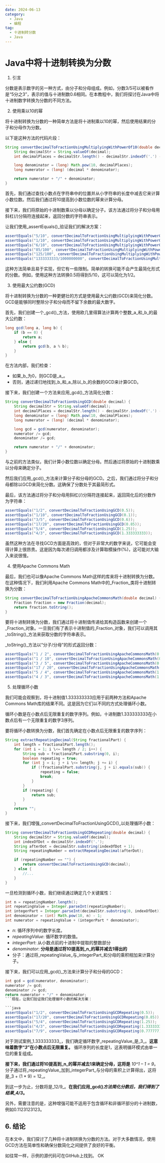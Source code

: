 ```yaml
---
date: 2024-06-13
category:
  - Java
  - 编程
tag:
  - 十进制转分数
  - Java
---
```

# Java中将十进制转换为分数

1. 引言

分数是表示数字的另一种方式，由分子和分母组成。例如，分数3/5可以被看作是“5分之3”，表示的值与十进制数0.6相同。在本教程中，我们将探讨在Java中将十进制数字转换为分数的不同方法。

2. 使用乘以10的幂

将十进制转换为分数的一种简单方法是将十进制乘以10的幂，然后使用结果的分子和分母作为分数。

以下是这种方法的代码片段：

```java
String convertDecimalToFractionUsingMultiplyingWithPowerOf10(double decimal) {
    String decimalStr = String.valueOf(decimal);
    int decimalPlaces = decimalStr.length() - decimalStr.indexOf('.') - 1;

    long denominator = (long) Math.pow(10, decimalPlaces);
    long numerator = (long) (decimal * denominator);

    return numerator + "/" + denominator;
}
```

首先，我们通过查找小数点在字符串中的位置并从小字符串的长度中减去它来计算小数位数。然后我们通过将10提高到小数位数的幂来计算分母。

接下来，我们将原始的十进制数乘以分母以确定分子。该方法通过将分子和分母用斜杠(/)分隔符连接起来，返回分数的字符串表示。

让我们使用_assertEquals()_验证我们的解决方案：

```java
assertEquals("5/10", convertDecimalToFractionUsingMultiplyingWithPowerOf10(0.5));
assertEquals("1/10", convertDecimalToFractionUsingMultiplyingWithPowerOf10(0.1));
assertEquals("6/10", convertDecimalToFractionUsingMultiplyingWithPowerOf10(0.6));
assertEquals("85/100", convertDecimalToFractionUsingMultiplyingWithPowerOf10(0.85));
assertEquals("125/100", convertDecimalToFractionUsingMultiplyingWithPowerOf10(1.25));
assertEquals("1333333333/1000000000", convertDecimalToFractionUsingMultiplyingWithPowerOf10(1.333333333));
```

这种方法简单且易于实现，但它有一些限制。简单的转换可能不会产生最简化形式的分数。例如，使用这种方法转换0.5将得到5/10，这可以简化为1/2。

3. 使用最大公约数(GCD)

将十进制转换为分数的一种更健壮的方式是使用最大公约数(GCD)来简化分数。GCD是能够同时整除分子和分母而不留下余数的最大数字。

首先，我们创建一个_gcd()_方法，使用欧几里得算法计算两个整数_a_和_b_的最大公约数：

```java
long gcd(long a, long b) {
    if (b == 0) {
        return a;
    } else {
        return gcd(b, a % b);
    }
}
```

在方法内部，我们检查：

- 如果_b_为0，则GCD是_a_。
- 否则，通过递归地找到_b_和_a_除以_b_的余数的GCD来计算GCD。

接下来，我们创建一个方法来应用_gcd()_方法简化分数：

```java
String convertDecimalToFractionUsingGCD(double decimal) {
    String decimalStr = String.valueOf(decimal);
    int decimalPlaces = decimalStr.length() - decimalStr.indexOf('.') - 1;
    long denominator = (long) Math.pow(10, decimalPlaces);
    long numerator = (long) (decimal * denominator);

    long gcd = gcd(numerator, denominator);
    numerator /= gcd;
    denominator /= gcd;

    return numerator + "/" + denominator;
}
```

与之前的方法类似，我们计算小数位数以确定分母。然后通过将原始的十进制数乘以分母来确定分子。

然后我们应用_gcd()_方法来计算分子和分母的GCD。之后，我们通过将分子和分母都除以GCD来简化分数。这确保了分数处于其最简形式。

最后，该方法通过将分子和分母用斜杠(/)分隔符连接起来，返回简化后的分数作为字符串：

```java
assertEquals("1/2", convertDecimalToFractionUsingGCD(0.5));
assertEquals("1/10", convertDecimalToFractionUsingGCD(0.1));
assertEquals("3/5", convertDecimalToFractionUsingGCD(0.6));
assertEquals("17/20", convertDecimalToFractionUsingGCD(0.85));
assertEquals("5/4", convertDecimalToFractionUsingGCD(1.25));
assertEquals("4/3", convertDecimalToFractionUsingGCD(1.333333333));
```

虽然这种方法在寻找GCD方面是高效的，但对于非常大的数字来说，它可能会变得计算上很昂贵。这是因为每次递归调用都涉及计算取模操作(%)，这可能对大输入来说很慢。

4. 使用Apache Commons Math

最后，我们也可以像Apache Commons Math这样的库来将十进制转换为分数。在这种情况下，我们利用Apache Commons Math中的_Fraction_类将十进制转换为分数：

```java
String convertDecimalToFractionUsingApacheCommonsMath(double decimal) {
    Fraction fraction = new Fraction(decimal);
    return fraction.toString();
}
```

要将十进制转换为分数，我们通过将十进制值传递给其构造函数来创建一个_Fraction_对象。一旦我们有了表示十进制值的_Fraction_对象，我们可以调用其_toString()_方法来获取分数的字符串表示。

_toString()_方法以“分子/分母”的形式返回分数：

```java
assertEquals("1 / 2", convertDecimalToFractionUsingApacheCommonsMath(0.5));
assertEquals("1 / 10", convertDecimalToFractionUsingApacheCommonsMath(0.1));
assertEquals("3 / 5", convertDecimalToFractionUsingApacheCommonsMath(0.6));
assertEquals("17 / 20", convertDecimalToFractionUsingApacheCommonsMath(0.85));
assertEquals("5 / 4", convertDecimalToFractionUsingApacheCommonsMath(1.25));
assertEquals("4 / 3", convertDecimalToFractionUsingApacheCommonsMath(1.333333333));
```

5. 处理循环小数

我们可能会观察到，将十进制值1.333333333应用于前两种方法和Apache Commons Math库的结果不同。这是因为它们以不同的方式处理循环小数。

循环小数是在小数点后无限重复的数字序列。例如，十进制数1.333333333在小数点后有一个无限重复的数字3序列。

要将循环小数转换为分数，我们首先确定在小数点后无限重复的数字序列：

```java
String extractRepeatingDecimal(String fractionalPart) {
    int length = fractionalPart.length();
    for (int i = 1; i \<= length / 2; i++) {
        String sub = fractionalPart.substring(0, i);
        boolean repeating = true;
        for (int j = i; j + i \<= length; j += i) {
            if (!fractionalPart.substring(j, j + i).equals(sub)) {
                repeating = false;
                break;
            }
        }
        if (repeating) {
            return sub;
        }
    }
    return "";
}
```

接下来，我们增强_convertDecimalToFractionUsingGCD()_以处理循环小数：

```java
String convertDecimalToFractionUsingGCDRepeating(double decimal) {
    String decimalStr = String.valueOf(decimal);
    int indexOfDot = decimalStr.indexOf('.');
    String afterDot = decimalStr.substring(indexOfDot + 1);
    String repeatingNumber = extractRepeatingDecimal(afterDot);

    if (repeatingNumber == "") {
        return convertDecimalToFractionUsingGCD(decimal);
    } else {
        //...
    }
}
```

一旦检测到循环小数，我们继续通过确定几个关键属性：

```java
int n = repeatingNumber.length();
int repeatingValue = Integer.parseInt(repeatingNumber);
int integerPart = Integer.parseInt(decimalStr.substring(0, indexOfDot));
int denominator = (int) Math.pow(10, n) - 1;
int numerator = repeatingValue + (integerPart * denominator);
```

- _n_: 循环序列中的数字长度。
- _repeatingValue_: 循环数字的数值。
- _integerPart_: 从小数点前的十进制中提取的整数部分
- _denominator_: **分母是通过将10提高到_n_的幂并减去1得出的**
- 分子：通过将_repeatingValue_与_integerPart_和分母的乘积相加来计算分子。

接下来，我们可以应用_gcd()_方法来计算分子和分母的GCD：

```java
int gcd = gcd(numerator, denominator);
numerator /= gcd;
denominator /= gcd;
return numerator + "/" + denominator;
```现在，让我们验证我们处理循环小数的解决方案：

```java
assertEquals("1/2", convertDecimalToFractionUsingGCDRepeating(0.5));
assertEquals("17/20", convertDecimalToFractionUsingGCDRepeating(0.85));
assertEquals("5/4", convertDecimalToFractionUsingGCDRepeating(1.25));
assertEquals("4/3", convertDecimalToFractionUsingGCDRepeating(1.333333333));
assertEquals("7/9", convertDecimalToFractionUsingGCDRepeating(0.777777));
```

对于测试案例_1.333333333_，我们确定循环数字_repeatingValue_是_3_。**这意味着数字“_3_”在小数点后无限重复。** 循环序列的长度是1，这表明循环模式由单一位的重复组成。

**接下来，我们通过将10提高到_n_的幂并减去1来确定分母，这将是** _10^1 – 1 = 9_。分子通过将_repeatingValue_加到_integerPart_与分母的乘积上计算得出，这将是_3 + (1 * 9) = 12_。

到这一步为止，分数将是_12/9_。**在我们应用_gcd()_方法简化分数后，我们得到了结果_4/3_。**

另外，需要注意的是，这种增强可能不适用于包含循环和非循环部分的十进制数，例如0.1123123123。

## 6. 结论

在本文中，我们探讨了几种将十进制转换为分数的方法。对于大多数情况，使用GCD方法在简单性和确保分数简化之间提供了良好的平衡。

如往常一样，示例的源代码可在GitHub上找到。
OK
